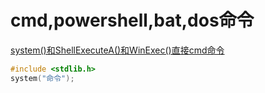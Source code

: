# cmd,powershell,bat,dos命令
[system()和ShellExecuteA()和WinExec()直接cmd命令](system()和ShellExecuteA()和WinExec()直接cmd命令.md)

```cpp
#include <stdlib.h>
system("命令");
```